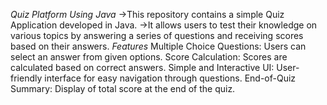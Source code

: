 *Quiz Platform Using Java*
->This repository contains a simple Quiz Application developed in Java. 
->It allows users to test their knowledge on various topics by answering a series of questions and receiving scores based on their answers.
*Features*
Multiple Choice Questions: Users can select an answer from given options.
Score Calculation: Scores are calculated based on correct answers.
Simple and Interactive UI: User-friendly interface for easy navigation through questions.
End-of-Quiz Summary: Display of total score at the end of the quiz.
